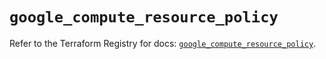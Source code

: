 # `google_compute_resource_policy`

Refer to the Terraform Registry for docs: [`google_compute_resource_policy`](https://registry.terraform.io/providers/hashicorp/google/5.25.0/docs/resources/compute_resource_policy).

